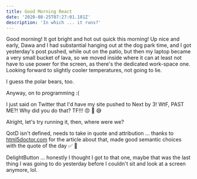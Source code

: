 ```yaml
---
title: Good Morning React
date: '2020-08-25T07:27:01.181Z'
description: 'In which ... it runs?'
---
```


Good morning! It got bright and hot out quick this morning! Up nice and early, Dawa and I had substantial hanging out at the dog park time, and I got yesterday's post pushed, while out on the patio, but then my laptop became a very small bucket of lava, so we moved inside where it can at least not have to use power for the screen, as there's the dedicated work-space one. Looking forward to slightly cooler temperatures, not going to lie.

I guess the polar bears, too.

Anyway, on to programming :(

I just said on Twitter that I'd have my site pushed to Next by 3! WtF, PAST ME?! Why did you do that? TF!!! 😠 🐡 😅

Alright, let's try running it, then, where were we?

QotD isn't defined, needs to take in quote and attribution ... thanks to [html5doctor.com](https://html5doctor.com/blockquote-q-cite/) for the article about that, made good semantic choices with the quote of the day ✅ 📜

DelightButton ... honestly I thought I got to that one, maybe that was the last thing I was going to do yesterday before I couldn't sit and look at a screen anymore, lol.
